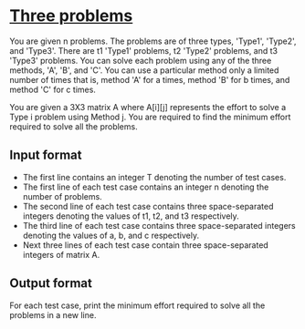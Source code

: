# [Three problems][link]

You are given n problems. The problems are of three types, 'Type1', 'Type2', and 'Type3'. There are t1 'Type1' problems, t2 'Type2' problems, and t3 'Type3' problems. You can solve each problem using any of the three methods, 'A', 'B', and 'C'. You can use a particular method only a limited number of times that is, method 'A' for a times, method 'B' for b times, and method 'C' for c times.

You are given a 3X3 matrix A where A[i][j] represents the effort to solve a Type i problem using Method j. You are required to find the minimum effort required to solve all the problems.

## Input format

- The first line contains an integer T denoting the number of test cases.
- The first line of each test case contains an integer n denoting the number of problems.
- The second line of each test case contains three space-separated integers denoting the values of t1, t2, and t3 respectively.
- The third line of each test case contains three space-separated integers denoting the values of a, b, and c respectively.
- Next three lines of each test case contain three space-separated integers of matrix A.

## Output format

For each test case, print the minimum effort required to solve all the problems in a new line.

[link]: https://www.hackerearth.com/practice/algorithms/greedy/basics-of-greedy-algorithms/practice-problems/algorithm/3-problems-5d1c956d/
